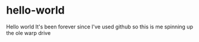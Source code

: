 # hello-world
Hello world 
It's been forever since I've used github so this is me spinning up the ole warp drive
